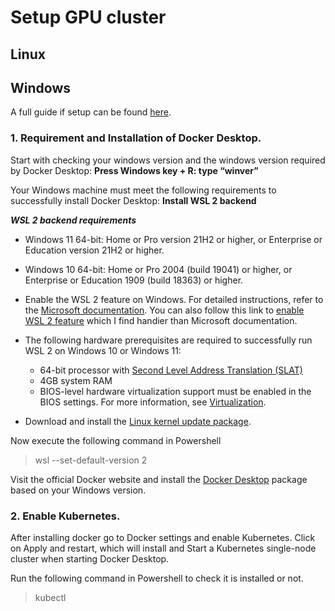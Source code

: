 # Setup GPU cluster

## Linux

## Windows
A full guide if setup can be found [here](https://blog.ltu-ai.dev/python-setup-for-kubernetes-using-windows/).

### 1. Requirement and Installation of Docker Desktop.

Start with checking your windows version and the windows version required by Docker Desktop: **Press Windows key + R: type “winver”**

Your Windows machine must meet the following requirements to successfully install Docker Desktop: **Install WSL 2 backend**

***WSL 2 backend requirements***

- Windows 11 64-bit: Home or Pro version 21H2 or higher, or Enterprise or Education version 21H2 or higher.

- Windows 10 64-bit: Home or Pro 2004 (build 19041) or higher, or Enterprise or Education 1909 (build 18363) or higher.

- Enable the WSL 2 feature on Windows. For detailed instructions, refer to the [Microsoft documentation](https://learn.microsoft.com/en-us/windows/wsl/install). You can also follow this link to [enable WSL 2 feature](https://www.configserverfirewall.com/windows-10/windows-subsystem-for-linux-2/) which I find handier than Microsoft documentation.

- The following hardware prerequisites are required to successfully run WSL 2 on Windows 10 or Windows 11:
  - 64-bit processor with [Second Level Address Translation (SLAT)](https://en.wikipedia.org/wiki/Second_Level_Address_Translation)
  - 4GB system RAM
  - BIOS-level hardware virtualization support must be enabled in the BIOS settings. For more information, see [Virtualization](https://docs.docker.com/desktop/troubleshoot/overview/#virtualization-must-be-enabled).
- Download and install the [Linux kernel update package](https://learn.microsoft.com/sv-se/windows/wsl/install-manual#step-4---download-the-linux-kernel-update-package).

Now execute the following command in Powershell
> wsl --set-default-version 2

Visit the official Docker website and install the [Docker Desktop](https://www.docker.com/products/docker-desktop/) package based on your Windows version.

### 2. Enable Kubernetes.
After installing docker go to Docker settings and enable Kubernetes. Click on Apply and restart, which will install and Start a Kubernetes single-node cluster when starting Docker Desktop.

Run the following command in Powershell to check it is installed or not.
> kubectl


